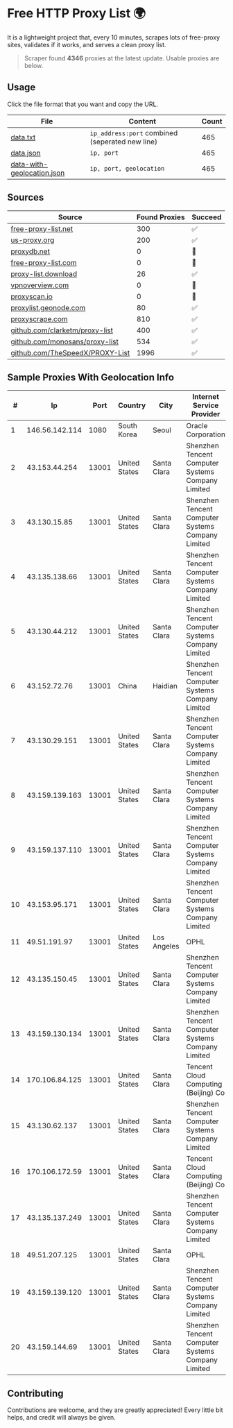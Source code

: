 
# Free HTTP Proxy List 🌍

It is a lightweight project that, every 10 minutes, scrapes lots of free-proxy sites, validates if it works, and serves a clean proxy list.


> Scraper found **4346** proxies at the latest update. Usable proxies are below.

## Usage

Click the file format that you want and copy the URL.


|File|Content|Count|
|----|-------|-----|
|[data.txt](https://raw.githubusercontent.com/themiralay/Proxy-List-World/master/data.txt)|`ip_address:port` combined (seperated new line)|465|
|[data.json](https://raw.githubusercontent.com/themiralay/Proxy-List-World/master/data.json)|`ip, port`|465|
|[data-with-geolocation.json](https://raw.githubusercontent.com/themiralay/Proxy-List-World/master/data-with-geolocation.json)|`ip, port, geolocation`|465|

## Sources

|Source|Found Proxies|Succeed|
|------|-------------|-------|
|[free-proxy-list.net](https://free-proxy-list.net)|300|✅|
|[us-proxy.org](https://www.us-proxy.org)|200|✅|
|[proxydb.net](http://proxydb.net)|0|🚫|
|[free-proxy-list.com](https://free-proxy-list.com/?page=&port=&type%5B%5D=http&type%5B%5D=https&up_time=0&search=Search)|0|🚫|
|[proxy-list.download](https://www.proxy-list.download/HTTP)|26|✅|
|[vpnoverview.com](https://vpnoverview.com/privacy/anonymous-browsing/free-proxy-servers)|0|🚫|
|[proxyscan.io](https://www.proxyscan.io)|0|🚫|
|[proxylist.geonode.com](https://proxylist.geonode.com/api/proxy-list?limit=300&page=1&sort_by=lastChecked&sort_type=desc&protocols=http,https)|80|✅|
|[proxyscrape.com](https://api.proxyscrape.com/v2/?request=displayproxies&protocol=http&timeout=10000&country=all&ssl=all&anonymity=all)|810|✅|
|[github.com/clarketm/proxy-list](https://raw.githubusercontent.com/clarketm/proxy-list/master/proxy-list-raw.txt)|400|✅|
|[github.com/monosans/proxy-list](https://raw.githubusercontent.com/monosans/proxy-list/main/proxies/http.txt)|534|✅|
|[github.com/TheSpeedX/PROXY-List](https://raw.githubusercontent.com/TheSpeedX/PROXY-List/master/http.txt)|1996|✅|


## Sample Proxies With Geolocation Info

|#|Ip|Port|Country|City|Internet Service Provider|
|-|--|----|-------|----|-------------------------|
|1|146.56.142.114|1080|South Korea|Seoul|Oracle Corporation|
|2|43.153.44.254|13001|United States|Santa Clara|Shenzhen Tencent Computer Systems Company Limited|
|3|43.130.15.85|13001|United States|Santa Clara|Shenzhen Tencent Computer Systems Company Limited|
|4|43.135.138.66|13001|United States|Santa Clara|Shenzhen Tencent Computer Systems Company Limited|
|5|43.130.44.212|13001|United States|Santa Clara|Shenzhen Tencent Computer Systems Company Limited|
|6|43.152.72.76|13001|China|Haidian|Shenzhen Tencent Computer Systems Company Limited|
|7|43.130.29.151|13001|United States|Santa Clara|Shenzhen Tencent Computer Systems Company Limited|
|8|43.159.139.163|13001|United States|Santa Clara|Shenzhen Tencent Computer Systems Company Limited|
|9|43.159.137.110|13001|United States|Santa Clara|Shenzhen Tencent Computer Systems Company Limited|
|10|43.153.95.171|13001|United States|Santa Clara|Shenzhen Tencent Computer Systems Company Limited|
|11|49.51.191.97|13001|United States|Los Angeles|OPHL|
|12|43.135.150.45|13001|United States|Santa Clara|Shenzhen Tencent Computer Systems Company Limited|
|13|43.159.130.134|13001|United States|Santa Clara|Shenzhen Tencent Computer Systems Company Limited|
|14|170.106.84.125|13001|United States|Santa Clara|Tencent Cloud Computing (Beijing) Co|
|15|43.130.62.137|13001|United States|Santa Clara|Shenzhen Tencent Computer Systems Company Limited|
|16|170.106.172.59|13001|United States|Santa Clara|Tencent Cloud Computing (Beijing) Co|
|17|43.135.137.249|13001|United States|Santa Clara|Shenzhen Tencent Computer Systems Company Limited|
|18|49.51.207.125|13001|United States|Santa Clara|OPHL|
|19|43.159.139.120|13001|United States|Santa Clara|Shenzhen Tencent Computer Systems Company Limited|
|20|43.159.144.69|13001|United States|Santa Clara|Shenzhen Tencent Computer Systems Company Limited|



## Contributing

Contributions are welcome, and they are greatly appreciated! Every
little bit helps, and credit will always be given.

